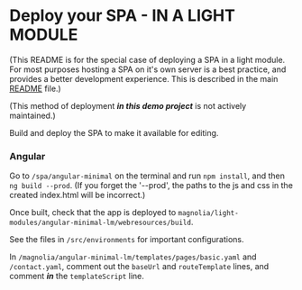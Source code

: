 # Deploy your SPA - IN A LIGHT MODULE

(This README is for the special case of deploying a SPA in a light module. For most purposes hosting a SPA on it's own server is a best practice, and provides a better development experience. This is described in the main [README](README.md) file.)

(This method of deployment ***in this demo project*** is not actively maintained.)

Build and deploy the SPA to make it available for editing.


### Angular

Go to `/spa/angular-minimal` on the terminal and run `npm install`, and then `ng build --prod`.
(If you forget the '--prod', the paths to the js and css in the created index.html will be incorrect.)

Once built, check that the app is deployed to `magnolia/light-modules/angular-minimal-lm/webresources/build`.

See the files in `/src/environments` for important configurations.

In `/magnolia/angular-minimal-lm/templates/pages/basic.yaml` and `/contact.yaml`, comment out the `baseUrl` and `routeTemplate` lines, and comment ***in*** the `templateScript` line.

